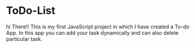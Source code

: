 # ToDo-List
 hi There!! This is my first JavaScript project in which I have created a To-do App. In this app you can add your task dynamically and can also delete particular task.
